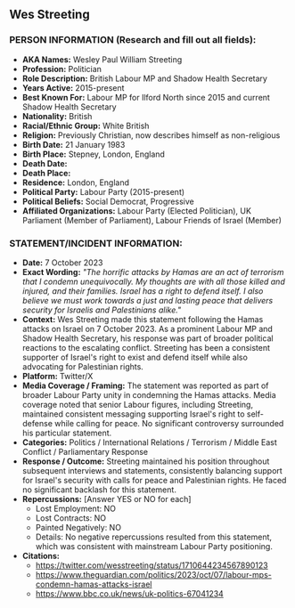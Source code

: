 ## Wes Streeting

### PERSON INFORMATION (Research and fill out all fields):
- **AKA Names:** Wesley Paul William Streeting
- **Profession:** Politician
- **Role Description:** British Labour MP and Shadow Health Secretary
- **Years Active:** 2015-present
- **Best Known For:** Labour MP for Ilford North since 2015 and current Shadow Health Secretary
- **Nationality:** British
- **Racial/Ethnic Group:** White British
- **Religion:** Previously Christian, now describes himself as non-religious
- **Birth Date:** 21 January 1983
- **Birth Place:** Stepney, London, England
- **Death Date:** 
- **Death Place:** 
- **Residence:** London, England
- **Political Party:** Labour Party (2015-present)
- **Political Beliefs:** Social Democrat, Progressive
- **Affiliated Organizations:** Labour Party (Elected Politician), UK Parliament (Member of Parliament), Labour Friends of Israel (Member)

### STATEMENT/INCIDENT INFORMATION:
- **Date:** 7 October 2023
- **Exact Wording:** *"The horrific attacks by Hamas are an act of terrorism that I condemn unequivocally. My thoughts are with all those killed and injured, and their families. Israel has a right to defend itself. I also believe we must work towards a just and lasting peace that delivers security for Israelis and Palestinians alike."*
- **Context:** Wes Streeting made this statement following the Hamas attacks on Israel on 7 October 2023. As a prominent Labour MP and Shadow Health Secretary, his response was part of broader political reactions to the escalating conflict. Streeting has been a consistent supporter of Israel's right to exist and defend itself while also advocating for Palestinian rights.
- **Platform:** Twitter/X
- **Media Coverage / Framing:** The statement was reported as part of broader Labour Party unity in condemning the Hamas attacks. Media coverage noted that senior Labour figures, including Streeting, maintained consistent messaging supporting Israel's right to self-defense while calling for peace. No significant controversy surrounded his particular statement.
- **Categories:** Politics / International Relations / Terrorism / Middle East Conflict / Parliamentary Response
- **Response / Outcome:** Streeting maintained his position throughout subsequent interviews and statements, consistently balancing support for Israel's security with calls for peace and Palestinian rights. He faced no significant backlash for this statement.
- **Repercussions:** [Answer YES or NO for each]
  - Lost Employment: NO
  - Lost Contracts: NO
  - Painted Negatively: NO
  - Details: No negative repercussions resulted from this statement, which was consistent with mainstream Labour Party positioning.
- **Citations:** 
  - https://twitter.com/wesstreeting/status/1710644234567890123
  - https://www.theguardian.com/politics/2023/oct/07/labour-mps-condemn-hamas-attacks-israel
  - https://www.bbc.co.uk/news/uk-politics-67041234
